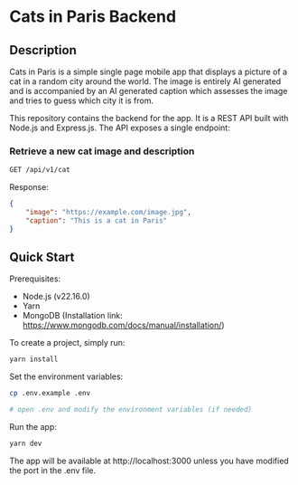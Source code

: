 # Cats in Paris Backend

## Description

Cats in Paris is a simple single page mobile app that displays a picture of a cat in a random city around the world. The image is entirely AI generated and is accompanied by an AI generated caption which assesses the image and tries to guess which city it is from.

This repository contains the backend for the app. It is a REST API built with Node.js and Express.js. The API exposes a single endpoint:

### Retrieve a new cat image and description
```bash
GET /api/v1/cat
```

Response:
```json
{
    "image": "https://example.com/image.jpg",
    "caption": "This is a cat in Paris"
}
```

## Quick Start

Prerequisites:
- Node.js (v22.16.0)
- Yarn
- MongoDB (Installation link: https://www.mongodb.com/docs/manual/installation/)

To create a project, simply run:

```bash
yarn install
```

Set the environment variables:

```bash
cp .env.example .env

# open .env and modify the environment variables (if needed)
```

Run the app:

```bash
yarn dev
```

The app will be available at http://localhost:3000 unless you have modified the port in the .env file.